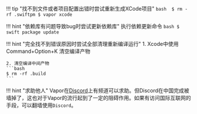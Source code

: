 !!! tip "找不到文件或者项目配置出错时尝试重新生成XCode项目"
    ```bash 
    $ rm -rf .swiftpm
    $ vapor xcode 
    ```



!!! hint "依赖库有问题导致bug时尝试更新依赖库"
    执行依赖更新命令 
    ```bash
    $ swift package update
    ```

!!! hint "完全找不到错误原因时尝试全部清理重新编译运行"
    1. Xcode中使用Command+Option+K 清空编译产物

    2. 清空编译中间产物
    ```bash 
    $ rm -rf .build
    ```

!!! hint "求助他人"
    Vapor在[Discord](https://discord.onl/download/)上有频道可以求助。但Discord在中国完成被墙掉了，这也对于Vapor的流行起到了一定的阻碍作用。如果有访问国际互联网的手段，可以翻墙使用`Discord`。
